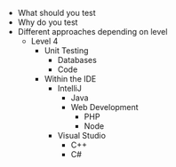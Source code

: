 
- What should you test
- Why do you test
- Different approaches depending on level
  - Level 4
    - Unit Testing
      - Databases
      - Code  
    - Within the IDE
      - IntelliJ
        - Java
        - Web Development
          - PHP
          - Node  
      - Visual Studio
        - C++
        - C#
